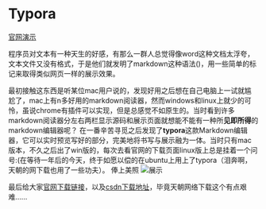 # Typora

[官网演示](http://typora.io/)

程序员对文本有一种天生的好感，有那么一群人总觉得像word这种文档太浮夸，文本文件又没有格式，于是他们就发明了markdown这种语法()，用一些简单的标记来取得类似网页一样的展示效果。

最初接触这东西是听某位mac用户说的，发现好用之后想在自己电脑上一试就尴尬了，mac上有n多好用的markdown阅读器，然而windows和linux上就少的可怜，虽说chrome有插件可以实现，但是总感觉不如原生的。当时看到许多markdown阅读器分左右两栏显示源码和展示页面就想能不能有一种所**见即所得**的markdown编辑器呢？ 
在一番辛苦寻觅之后发现了**typora**这款Markdown编辑器，它可以实时预览写好的部分，完美地将书写与展示融为一体。当时只有mac版本，不久之后出了win版的，每次去看官网的下载页面linux版上总是挂着一个问号:(在等待一年后的今天，终于如愿以偿的在ubuntu上用上了typora（泪奔啊，天朝的网下载也用了一些功夫）。 
俸上美照 
![展示](http://img.blog.csdn.net/20161011223408984)

最后给大家[官网下载链接](http://support.typora.io/Typora-on-Linux/)，以及[csdn下载地址](http://download.csdn.net/detail/u010053050/9689751)，毕竟天朝网络下载这个有点艰难……